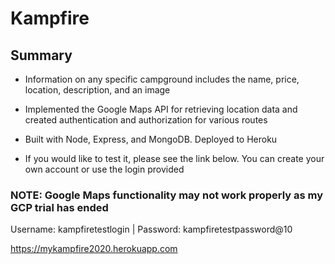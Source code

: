 # Kampfire

## Summary

- Information on any specific campground includes the name, price, location, description, and an image
- Implemented the Google Maps API for retrieving location data and created authentication and authorization for various routes
- Built with Node, Express, and MongoDB. Deployed to Heroku

- If you would like to test it, please see the link below. You can create your own account or use the login provided

### NOTE: Google Maps functionality may not work properly as my GCP trial has ended

Username: kampfiretestlogin |
Password: kampfiretestpassword@10

https://mykampfire2020.herokuapp.com
